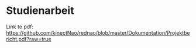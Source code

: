 Studienarbeit 
=============
Link to pdf:
https://github.com/kinectNao/rednao/blob/master/Dokumentation/Projektbericht.pdf?raw=true
